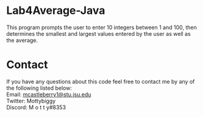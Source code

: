 # Lab4Average-Java
This program prompts the user to enter 10 integers between 1 and 100, then determines the smallest and largest values
entered by the user as well as the average.
# Contact
If you have any questions about this code feel free to contact me by any of the following listed below:                                                                             
Email: mcastleberry1@stu.jsu.edu                                                                                                                                                   
Twitter: Mottybiggy                                                                                                                                                                 
Discord: M o t t y#8353
